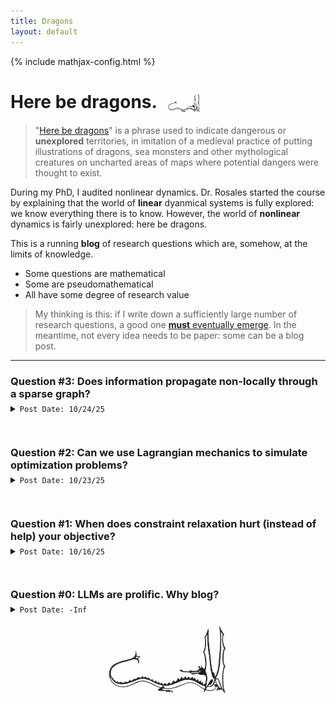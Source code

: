 ```yaml
---
title: Dragons
layout: default
---
```

{% include mathjax-config.html %}

<h1>
    Here be dragons.
  <img src="/photos/dragon.jpg" alt="logo" style="height:32px; vertical-align:middle; margin-left:10px;">
</h1>

>"[Here be dragons](https://en.wikipedia.org/wiki/Here_be_dragons)" is a phrase used to indicate dangerous or **unexplored** territories, in imitation of a medieval practice of putting illustrations of dragons, sea monsters and other mythological creatures on uncharted areas of maps where potential dangers were thought to exist.

During my PhD, I audited nonlinear dynamics. Dr. Rosales started the course by explaining that the world of **linear** dyanmical systems is fully explored: we know everything there is to know. However, the world of **nonlinear** dynamics is fairly unexplored: here be dragons.

This is a running **blog** of research questions which are, somehow, at the limits of knowledge.

* Some questions are mathematical
* Some are pseudomathematical
* All have some degree of research value

> My thinking is this: if I write down a sufficiently large number of research questions, a good one [**must** eventually emerge](https://en.wikipedia.org/wiki/Infinite_monkey_theorem). In the meantime, not every idea needs to be paper: some can be a blog post.

***

<h3 style="font-weight:bold; margin-bottom:5px;">Question #3: Does information propagate non-locally through a sparse graph?</h3>
<details markdown="1">
<summary><code>Post Date: 10/24/25</code></summary>

</details>
<hr style="height:15px; visibility:hidden;" />


<h3 style="font-weight:bold; margin-bottom:5px;">Question #2: Can we use Lagrangian mechanics to simulate optimization problems?</h3>
<details markdown="1">
<summary><code>Post Date: 10/23/25</code></summary>

This post is inspired by a problem: gradient-based methods tend to have a hard time solving some convex optimization problems. This is surprising: if you keep moving downhill, won't you just reach the bottom *eventually*? Maybe.

In graduate school, I took the Course 2 (MechE) graduate level dynamics class, taught by Dr. Akylas. This course focused on mechanical dynamics, where we derove the equations of motion ($\dot x = f(x)$) for various mechanical systems: spinning tops, bouncing balls, vibrating strings, etc. 

Generally, there are two methods for deriving the equations of motion. In the **direct** method, equations of motions are written down, well, directly (i.e., $m {\ddot x}=\sum f_i$ for translational systems, and $j {\ddot \theta}=\sum \tau_i$ for rotational systems). For complex dynamical systems, this method can become extremely hard, intractable even.

The indirect method uses the Lagrangian ${\mathcal L}=T-U$, which captures the energy of the system in a single scalar function. By then computing the partial derivative equation
$$
\begin{equation}
\frac{d}{dt}\frac{d\mathcal{L}}{d\dot{x}}-\frac{d\mathcal{L}}{dx}=0,
\end{equation}
$$ 

the equations of motion magically appear. This method is built on the **principle of least action**: in passing from one state to another, the integral of the kinetic energy must be least.

Anyways, we can view an optimziation 


</details>
<hr style="height:15px; visibility:hidden;" />

<h3 style="font-weight:bold; margin-bottom:5px;">Question #1: When does constraint relaxation hurt (instead of help) your objective?</h3>
<details markdown="1">
<summary><code>Post Date: 10/16/25</code></summary>

We call the problem

$$
\begin{equation}\label{eq:opt}
\begin{aligned}
\min \quad & f_0(x)\\
\text{s.t.} \quad & f_1(x) \le 0\\
                 & f_2(x) \le 0\\
\end{aligned}
\end{equation}
$$ 

a *constrained* optimization problem. If nonconvexity is present in this problem, we may take a "convex relaxation" of the problem. The resulting convex relaxation solution will necessarily lower bound the original optimization problem \eqref{eq:opt}.

Another valid relaxation is to *drop a constraint entirely* (e.g., remove $f_2(x)\le 0$). In this case, the solution to the relaxed problem will also lower bound the original problem. 

Sometimes in life, we get to drop constraints. For example, this post was inspired by the problem of parking at UVM. I am a new faculty member, so I park **far** from my office in Billings. This is a hard constraint which causes me to "lose" a lot of time walking (or long boarding) across campus. For two+ years, I have looked forward to being elevated to a "green" parking permit, which will allow me to park right next to my office.

Will a green permit make me happier? It will allow me to drop a constraint, so, mathematically, I will provably be *at least as happy as I was before I was promoted to a green permit*. The proof is simple: if parking near my office makes me *less* happy, then I can continue to park on the far side of campus.

However, we all know this would never happen. The moment I receive the green permit, I will never walk across campus again. No more fun long board rides. No more scurrying across main street with the undergrads. No more trudging through the ice and snow. These things are hard, and they do consume a lot of time, but whether I admit it or not, they do make me happier. They improve my fitness, they get me out amoung the people, and they keep me "alive". 

It seems, therefore, that dropping a constraint will probably make me less happy (i.e., it will raise my objective function, rather than lower it (lower is better!)). This is a paradox. It is similar in nature to [Braess' paradox](https://en.wikipedia.org/wiki/Braess%27_paradox), which tells us that sometimes, adding a new road (i.e., dropping a constraint) can slow traffic down. In this case, with self-interested rational agents, the optimal traffic pattern is somehow an **unstable equilibrium**, so suboptimality emerges naturally. For Braess' paradox to appear, you need multiple competing agents. In my parking conundrum, however, there is just one agent: me.

To resolve my problem mathematically, I think I need to admit that there are "latent" constraints that I am not enforcing, nor needing to enfocrce, when I park across campus (e.g., daily step count, human interaction, etc.). When I drop a constraint, these latent constraints become violated, and my happiness pays the price.

`Research question: in single-operator/agent systems, when does mathematical relaxation (i.e., constraint dropping) lead to worse, and not better, system performance?`

Here's to walking.
</details>
<hr style="height:15px; visibility:hidden;" />

<h3 style="font-weight:bold; margin-bottom:5px;">Question #0: LLMs are prolific. Why blog?</h3>
<details markdown="1">
<summary><code>Post Date: -Inf</code></summary>

I enjoy writing. I also enjoy exploring technical ideas. I think writing helps *flesh out* these ideas. It helps to concretize them, bring them into focus, and acknowledge their limitations. I especially like when ideas are inspired by our daily, lived experiences. Science is filled with examples of brilliant ideas that were inspired by the everyday happens of life. For example:

* Luitzen Egbertus Jan Brouwer [stirring his coffee](https://sites.pitt.edu/~armin/publicdocs/Delta%20-%20Brouwer.pdf) and proposing his fixed point theorem
* Einstein's [``happiest" thought](https://arxiv.org/pdf/2209.13781): realizing that falling and weightless are equivalent
* Leonhard Euler trying to cross the [seven bridges of Königsberg](https://en.wikipedia.org/wiki/Seven_Bridges_of_K%C3%B6nigsberg) only once
* James Clerk Maxwell conceptualizing electromagetism via [mechanical gears](https://qstbb.pa.msu.edu/storage/new_ed/e_and_m/J-140_Maxwell_3_S4.html)
* Terance Tao [rolling around on the floor](https://mathstodon.xyz/@tao/113465889558324816), with his eyes closed, to solve the  wave maps equation 
* Stan Ulman using his experiences gambling and playing cards to concoct the [Monte Carlo](https://en.wikipedia.org/wiki/Monte_Carlo_method) sampling method
* The apple [falling on Newton's head](https://scottberkun.com/wp-content/uploads/2010/01/Newton_apple.jpg)...

LLMs do not (yet) have these daily lived experiences. They can synthesize the discoveries of humans in beautiful ways, and they can even suggest some cool new ones, but they can't pole vault, they can't walk across campus, they can't stick their hand out a car window and feel their hand flutter in the wind...

So, I am blogging about ideas. Not in spite of LLMs, but because of them. With the amout of AI-assistance I receive in my daily life, I need clarity of thought more than ever before. And I need to make room for synthesizing the mathematical with the everday.

</details>

<p align="center">
  <img src="/photos/dragon.jpg" width="200">
</p>